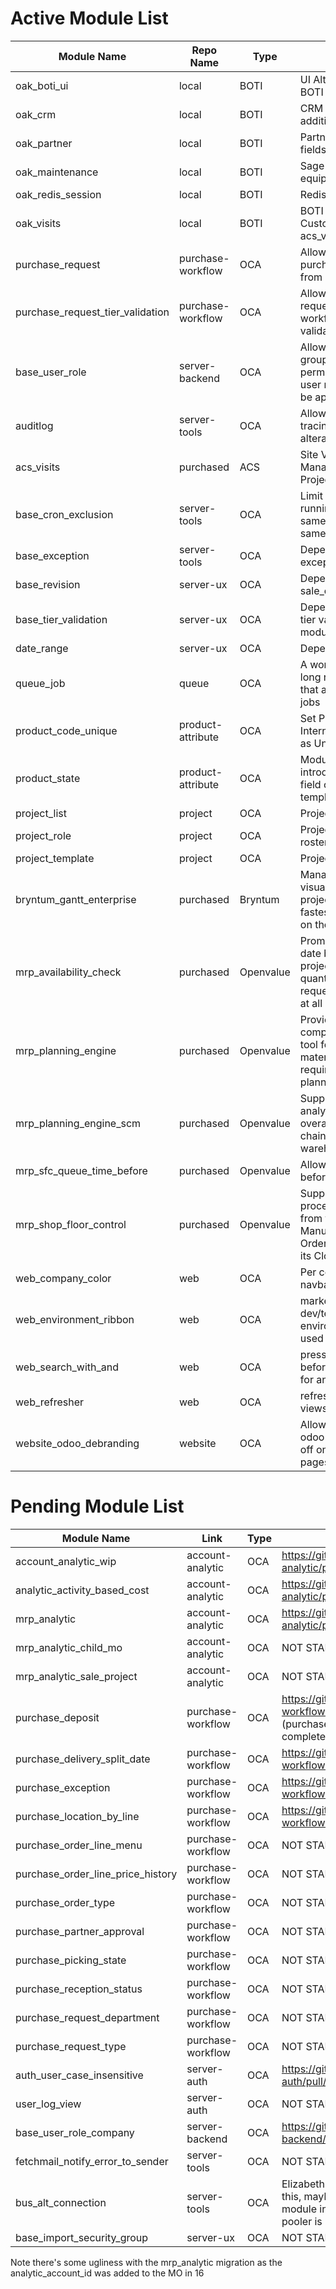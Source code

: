 # Active Module List

| Module Name                      | Repo Name         | Type      | Usage                                                                                           |
| -------------------------------- | ----------------- | --------- | ----------------------------------------------------------------------------------------------- |
| oak_boti_ui                      | local             | BOTI      | UI Alterations for BOTI                                                                         |
| oak_crm                          | local             | BOTI      | CRM lead field additions                                                                        |
| oak_partner                      | local             | BOTI      | Partner additional fields and tracking                                                          |
| oak_maintenance                  | local             | BOTI      | Sage info for equipment                                                                         |
| oak_redis_session                | local             | BOTI      | Redis for session                                                                               |
| oak_visits                       | local             | BOTI      | BOTI Customizations for acs_visits                                                              |
| purchase_request                 | purchase-workflow | OCA       | Allows requests for purchased items from users                                                  |
| purchase_request_tier_validation | purchase-workflow | OCA       | Allows purchase requests to have workflows for validation                                       |
| base_user_role                   | server-backend    | OCA       | Allows for grouping permissions into user roles that can be applied                             |
| auditlog                         | server-tools      | OCA       | Allows deep tracing of data alterations                                                         |
| acs_visits                       | purchased         | ACS       | Site Visit Management for Projects or sales                                                     |
| base_cron_exclusion              | server-tools      | OCA       | Limit cron jobs running at the same time for the same thing                                     |
| base_exception                   | server-tools      | OCA       | Dependency for all exception modules                                                            |
| base_revision                    | server-ux         | OCA       | Dependency for sale_order_revision                                                              |
| base_tier_validation             | server-ux         | OCA       | Dependency for all tier validation modules                                                      |
| date_range                       | server-ux         | OCA       | Dependency for ?                                                                                |
| queue_job                        | queue             | OCA       | A worker queue for long running tasks that are NOT cron jobs                                    |
| product_code_unique              | product-attribute | OCA       | Set Product Internal Reference as Unique                                                        |
| product_state                    | product-attribute | OCA       | Module introducing a state field on product template                                            |
| project_list                     | project           | OCA       | Projects List View                                                                              |
| project_role                     | project           | OCA       | Project role-based roster                                                                       |
| project_template                 | project           | OCA       | Project Templates                                                                               |
| bryntum_gantt_enterprise         | purchased         | Bryntum   | Manage and visualise your projects with the fastest Gantt chart on the web                      |
| mrp_availability_check           | purchased         | Openvalue | Promise delivery date by the projected stock quantity to requested quantity at all BoM’s level. |
| mrp_planning_engine              | purchased         | Openvalue | Provides a full comprehensive tool for managing material requirements planning.                 |
| mrp_planning_engine_scm          | purchased         | Openvalue | Supports the analysis of the overall supply chain in a warehouse.                               |
| mrp_sfc_queue_time_before        | purchased         | Openvalue | Allows queue time before for planning                                                           |
| mrp_shop_floor_control           | purchased         | Openvalue | Supports the E2E process starting from the Manufacturing Order Creation to its Closure.         |
| web_company_color                | web               | OCA       | Per company navbar colors                                                                       |
| web_environment_ribbon           | web               | OCA       | marker for dev/test/qa environments, not used in production                                     |
| web_search_with_and              | web               | OCA       | press Shift key before searching for and                                                        |
| web_refresher                    | web               | OCA       | refresh button for views                                                                        |
| website_odoo_debranding          | website           | OCA       | Allows to turn odoo website links off on website pages                                          |

# Pending Module List

| Module Name                       | Link              | Type | PR or status                                                                                                           |
| --------------------------------- | ----------------- | ---- | ---------------------------------------------------------------------------------------------------------------------- |
| account_analytic_wip              | account-analytic  | OCA  | https://github.com/OCA/account-analytic/pull/540                                                                       |
| analytic_activity_based_cost      | account-analytic  | OCA  | https://github.com/OCA/account-analytic/pull/538                                                                       |
| mrp_analytic                      | account-analytic  | OCA  | https://github.com/OCA/account-analytic/pull/494                                                                       |
| mrp_analytic_child_mo             | account-analytic  | OCA  | NOT STARTED                                                                                                            |
| mrp_analytic_sale_project         | account-analytic  | OCA  | NOT STARTED                                                                                                            |
| purchase_deposit                  | purchase-workflow | OCA  | https://github.com/OCA/purchase-workflow/pull/1751 (purchase_advance_payment IS completed for 16...)                   |
| purchase_delivery_split_date      | purchase-workflow | OCA  | https://github.com/OCA/purchase-workflow/pull/1687                                                                     |
| purchase_exception                | purchase-workflow | OCA  | https://github.com/OCA/purchase-workflow/pull/1770                                                                     |
| purchase_location_by_line         | purchase-workflow | OCA  | https://github.com/OCA/purchase-workflow/pull/1686                                                                     |
| purchase_order_line_menu          | purchase-workflow | OCA  | NOT STARTED                                                                                                            |
| purchase_order_line_price_history | purchase-workflow | OCA  | NOT STARTED                                                                                                            |
| purchase_order_type               | purchase-workflow | OCA  | NOT STARTED                                                                                                            |
| purchase_partner_approval         | purchase-workflow | OCA  | NOT STARTED                                                                                                            |
| purchase_picking_state            | purchase-workflow | OCA  | NOT STARTED                                                                                                            |
| purchase_reception_status         | purchase-workflow | OCA  | NOT STARTED                                                                                                            |
| purchase_request_department       | purchase-workflow | OCA  | NOT STARTED                                                                                                            |
| purchase_request_type             | purchase-workflow | OCA  | NOT STARTED                                                                                                            |
| auth_user_case_insensitive        | server-auth       | OCA  | https://github.com/OCA/server-auth/pull/479                                                                            |
| user_log_view                     | server-auth       | OCA  | NOT STARTED                                                                                                            |
| base_user_role_company            | server-backend    | OCA  | https://github.com/OCA/server-backend/pull/187 - 15? Stale?                                                            |
| fetchmail_notify_error_to_sender  | server-tools      | OCA  | NOT STARTED                                                                                                            |
| bus_alt_connection                | server-tools      | OCA  | Elizabeth has a ported version of this, maybe to OCa, maybe as oak module instead - not needed until pooler is up (QA) |
| base_import_security_group        | server-ux         | OCA  | NOT STARTED                                                                                                            |

Note there's some ugliness with the mrp_analytic migration as the analytic_account_id
was added to the MO in 16
